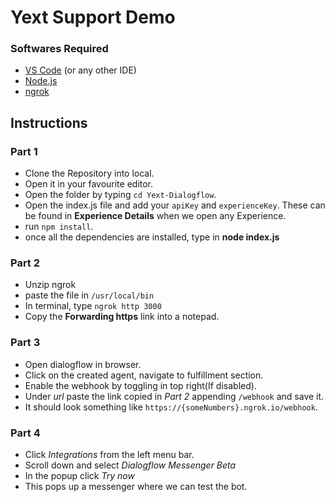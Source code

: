# Yext Support Demo
### Softwares Required
- [VS Code](https://code.visualstudio.com/Download) (or any other IDE)
- [Node.js](https://nodejs.org/en/download/)
- [ngrok](https://ngrok.com/download)

## Instructions
### Part 1
- Clone the Repository into local.
- Open it in your favourite editor.
- Open the folder by typing `cd Yext-Dialogflow`.
- Open the index.js file and add your `apiKey` and `experienceKey`. These can be found in **Experience Details** when we open any Experience.
- run `npm install`.
- once all the dependencies are installed, type in **node index.js**

### Part 2
- Unzip ngrok
- paste the file in `/usr/local/bin`
- In terminal, type `ngrok http 3000`
- Copy the **Forwarding https** link into a notepad.

### Part 3

- Open dialogflow in browser. 
- Click on the created agent, navigate to fulfillment section.
- Enable the webhook by toggling in top right(If disabled).
- Under *url* paste the link copied in *Part 2* appending `/webhook` and save it. 
- It should look something like `https://{someNumbers}.ngrok.io/webhook`.

### Part 4
- Click *Integrations* from the left menu bar.
- Scroll down and select *Dialogflow Messenger Beta*
- In the popup click _Try now_
- This pops up a messenger where we can test the bot.
